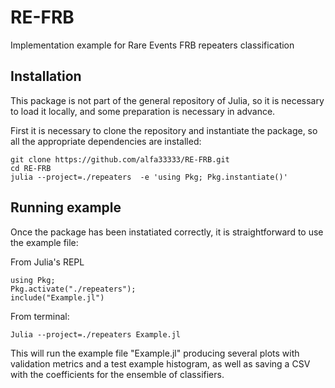 # RE-FRB
Implementation example for Rare Events FRB repeaters classification 

## Installation

This package is not part of the general repository of Julia, so it is necessary to load it locally, and some preparation is necessary in advance.

First it is necessary to clone the repository and instantiate the package, so all the appropriate dependencies are installed:
```
git clone https://github.com/alfa33333/RE-FRB.git
cd RE-FRB
julia --project=./repeaters  -e 'using Pkg; Pkg.instantiate()'
```

## Running example

Once the package has been instatiated correctly, it is straightforward to use the example file:

From Julia's REPL

```
using Pkg;
Pkg.activate("./repeaters");
include("Example.jl")
```
From terminal:

```
Julia --project=./repeaters Example.jl
```

This will run the example file "Example.jl" producing several plots with validation metrics and a test example histogram, as well as saving a CSV with the coefficients for the ensemble of classifiers.
